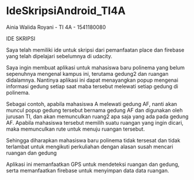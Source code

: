 # IdeSkripsiAndroid_TI4A
Ainia Walida Royani - TI 4A - 1541180080

IDE SKRIPSI

Saya telah memiliki ide untuk skripsi dari pemanfaatan place dan firebase yang telah dipelajari sebelumnya di udacity. 

Saya ingin membuat aplikasi untuk mahasiswa baru polinema yang belum sepenuhnya mengenal kampus ini, terutama gedung2 dan ruangan didalamnya. Nantinya aplikasi ini dapat menayangkan popup mengenai informasi gedung setiap saat maba tersebut melewati setiap gedung di polinema. 

Sebagai contoh, apabila mahasiswa A melewati gedung AF, nanti akan muncul popup gedung tersebut bernama gedung AF dan digunakan oleh jurusan TI, dan akan memunculkan ruang2 apa saja yang ada pada gedung AF. Apabila mahasiswa tersebut memilih suatu ruangan yang ingin dicari, maka memunculkan rute untuk menuju ruangan tersebut.

Sehingga diharapkan mahasiswa baru polinema tidak tersesat dan tidak terlambat untuk mengikuti perkuliahan dengan alasan susah mencari ruangan dan gedung

Aplikasi ini memanfaatkan GPS untuk mendeteksi ruangan dan gedung, serta memanfaatkan firebase untuk menyimpan data data ruangan.

